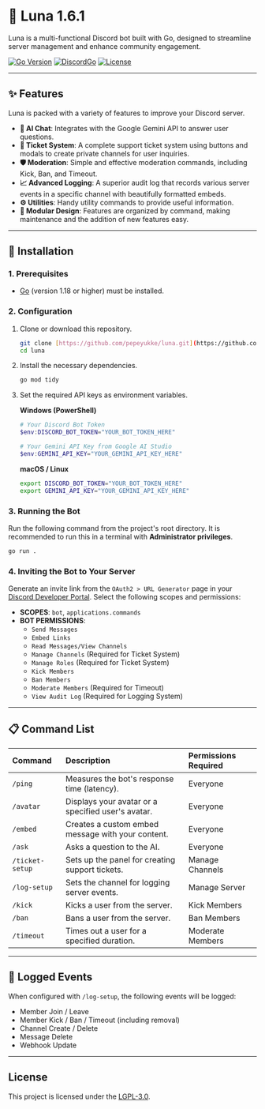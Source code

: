 # 🌙 Luna 1.6.1

Luna is a multi-functional Discord bot built with Go, designed to streamline server management and enhance community engagement.

[![Go Version](https://img.shields.io/badge/Go-1.18%2B-blue.svg)](https://golang.org/)
[![DiscordGo](https://img.shields.io/badge/lib-DiscordGo-blue.svg)](https://github.com/bwmarrin/discordgo)
[![License](https://img.shields.io/badge/License-LGPL--3.0-blue.svg)](LICENSE)

---

## ✨ Features

Luna is packed with a variety of features to improve your Discord server.

* **🤖 AI Chat**: Integrates with the Google Gemini API to answer user questions.
* **🎫 Ticket System**: A complete support ticket system using buttons and modals to create private channels for user inquiries.
* **🛡️ Moderation**: Simple and effective moderation commands, including Kick, Ban, and Timeout.
* **📈 Advanced Logging**: A superior audit log that records various server events in a specific channel with beautifully formatted embeds.
* **⚙️ Utilities**: Handy utility commands to provide useful information.
* **📝 Modular Design**: Features are organized by command, making maintenance and the addition of new features easy.

---

## 🚀 Installation

### 1. Prerequisites
* [Go](https://go.dev/dl/) (version 1.18 or higher) must be installed.

### 2. Configuration
1.  Clone or download this repository.
    ```bash
    git clone [https://github.com/pepeyukke/luna.git](https://github.com/pepeyukke/luna.git)
    cd luna
    ```
2.  Install the necessary dependencies.
    ```bash
    go mod tidy
    ```
3.  Set the required API keys as environment variables.

    **Windows (PowerShell)**
    ```powershell
    # Your Discord Bot Token
    $env:DISCORD_BOT_TOKEN="YOUR_BOT_TOKEN_HERE"

    # Your Gemini API Key from Google AI Studio
    $env:GEMINI_API_KEY="YOUR_GEMINI_API_KEY_HERE"
    ```
    **macOS / Linux**
    ```bash
    export DISCORD_BOT_TOKEN="YOUR_BOT_TOKEN_HERE"
    export GEMINI_API_KEY="YOUR_GEMINI_API_KEY_HERE"
    ```

### 3. Running the Bot
Run the following command from the project's root directory. It is recommended to run this in a terminal with **Administrator privileges**.
```bash
go run .
```

### 4. Inviting the Bot to Your Server
Generate an invite link from the `OAuth2 > URL Generator` page in your [Discord Developer Portal](https://discord.com/developers/applications). Select the following scopes and permissions:

* **SCOPES**: `bot`, `applications.commands`
* **BOT PERMISSIONS**:
    * `Send Messages`
    * `Embed Links`
    * `Read Messages/View Channels`
    * `Manage Channels` (Required for Ticket System)
    * `Manage Roles` (Required for Ticket System)
    * `Kick Members`
    * `Ban Members`
    * `Moderate Members` (Required for Timeout)
    * `View Audit Log` (Required for Logging System)

---

## 📋 Command List

| Command         | Description                                        | Permissions Required        |
|:----------------|:---------------------------------------------------|:----------------------------|
| `/ping`         | Measures the bot's response time (latency).        | Everyone                    |
| `/avatar`       | Displays your avatar or a specified user's avatar. | Everyone                    |
| `/embed`        | Creates a custom embed message with your content.  | Everyone                    |
| `/ask`          | Asks a question to the AI.                         | Everyone                    |
| `/ticket-setup` | Sets up the panel for creating support tickets.    | Manage Channels             |
| `/log-setup`    | Sets the channel for logging server events.        | Manage Server               |
| `/kick`         | Kicks a user from the server.                      | Kick Members                |
| `/ban`          | Bans a user from the server.                       | Ban Members                 |
| `/timeout`      | Times out a user for a specified duration.         | Moderate Members            |

---
## 📜 Logged Events
When configured with `/log-setup`, the following events will be logged:
- Member Join / Leave
- Member Kick / Ban / Timeout (including removal)
- Channel Create / Delete
- Message Delete
- Webhook Update

---

## License
This project is licensed under the [LGPL-3.0](LICENSE).